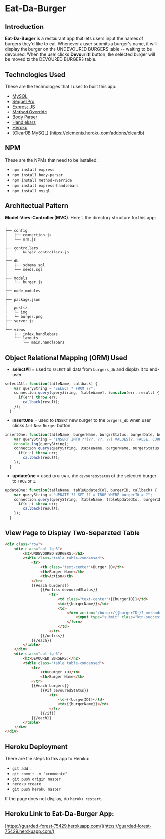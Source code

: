 # Eat-Da-Burger

## Introduction
**Eat-Da-Burger** is a restaurant app that lets users input the names of burgers they'd like to eat. Whenever a user submits a burger's name, it will display the burger on the UNDEVOURED BURGERS table -- waiting to be devoured. When the user clicks **Devour it!** button, the selected burger will be moved to the DEVOURED BURGERS table.

## Technologies Used
These are the technologies that I used to built this app:
* [MySQL](https://www.mysql.com)
* [Sequel Pro](https://www.sequelpro.com)
* [Express JS](https://www.npmjs.com/package/express)
* [Method Override](https://www.npmjs.com/package/method-override)
* [Body Parser](https://www.npmjs.com/package/body-parser)
* [Handlebars](http://handlebarsjs.com)
* [Heroku](https://dashboard.heroku.com/apps)
* [ClearDB MySQL] (https://elements.heroku.com/addons/cleardb)

## NPM
These are the NPMs that need to be installed:
* `npm install express`
* `npm install body-parser`
* `npm install method-override`
* `npm install express-handlebars`
* `npm install mysql`

## Architectual Pattern
**Model-View-Controller (MVC)**. Here's the directory structure for this app:
```
.
├── config
│   ├── connection.js
│   └── orm.js
│ 
├── controllers
│   └── burger_controllers.js
│
├── db
│   ├── schema.sql
│   └── seeds.sql
│
├── models
│   └── burger.js
│ 
├── node_modules
│ 
├── package.json
│
├── public
│   └─ img
|	└─ burger.png
├── server.js
│
└── views
    ├── index.handlebars
    └── layouts
        └── main.handlebars
```

## Object Relational Mapping (ORM) Used
* **selectAll** = used to `SELECT` all data from `burgers_db` and display it to end-user.
```javascript
selectAll: function(tableName, callback) {
    var queryString = "SELECT * FROM ??";
    connection.query(queryString, [tableName], function(err, result) {
      if(err) throw err;
        callback(result);
    });
  }
```
* **insertOne** = used to `INSERT` new burger to the `burgers_db` when user clicks `Add New Burger` button.
```javascript
insertOne: function(tableName, burgerName, burgerStatus, burgerDate, burgerInputName, callback) {
    var queryString = "INSERT INTO ??(??, ??, ??) VALUES(?, FALSE, CURRENT_TIMESTAMP)";
    console.log(queryString);
    connection.query(queryString, [tableName, burgerName, burgerStatus, burgerDate, burgerInputName], function(err, result) {
      if(err) throw err;
        callback(result);
    });
  }
```
* **updateOne** = used to `UPDATE` the `devouredStatus` of the selected burger to `TRUE` or `1`.
```javascript
updateOne: function(tableName, tableUpdatedCol, burgerID, callback) {
    var queryString = "UPDATE ?? SET ?? = TRUE WHERE burgerID = ?";
    connection.query(queryString, [tableName, tableUpdatedCol, burgerID], function(err, result) {
      if(err) throw err;
        callback(result);
    });
  }
```

## View Page to Display Two-Separated Table
```html
<div class="row">
    <div class="col-lg-6">
        <h2>UNDEVOURED BURGERS:</h2>
        <table class="table table-condensed">
            <tr>
                <th class="text-center">Burger ID</th>
                <th>Burger Name</th>
                <th>Action</th>
            </tr>
            {{#each burgers}}
                {{#unless devouredStatus}}
                    <tr>
                        <td class="text-center">{{burgerID}}</td>
                        <td>{{burgerName}}</td>
                        <td>
                            <form action="/burger/{{burgerID}}?_method=PUT" method="POST"><!-- FORM only have 2 actions: POST and GET. That's why we use method-override -->
                                <input type="submit" class="btn-success" value="Devour It!">
                            </form>
                        </td>
                    </tr>
                {{/unless}}
            {{/each}}
        </table>
    </div>
    <div class="col-lg-6">
        <h2>DEVOURED BURGERS:</h2>
        <table class="table table-condensed">
            <tr>
                <th>Burger ID</th>
                <th>Burger Name</th>
            </tr>
            {{#each burgers}}
                {{#if devouredStatus}}
                    <tr>
                        <td>{{burgerID}}</td>
                        <td>{{burgerName}}</td>
                    </tr>
                {{/if}}
            {{/each}}
        </table>
    </div>
</div>
```
## Heroku Deployment
There are the steps to this app to Heroku:
* `git add .`
* `git commit -m "<comment>"`
* `git push origin master`
* `heroku create`
* `git push heroku master`

If the page does not display, do `heroku restart`.


## Heroku Link to Eat-Da-Burger App:

[https://guarded-forest-75429.herokuapp.com/](https://guarded-forest-75429.herokuapp.com/)
